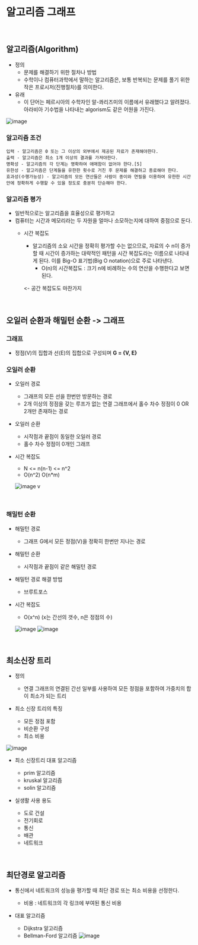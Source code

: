# 알고리즘 그래프

<br/>

## 알고리즘(Algorithm)

- 정의
    - 문제를 해결하기 위한 절차나 방법
    -  수학이나 컴퓨터과학에서 말하는 알고리즘은, 보통 반복되는 문제를 풀기 위한 작은 프로시저(진행절차)를 의미한다. 
- 유래
    - 이 단어는 페르시아의 수학자인 알-콰리즈미의 이름에서 유래했다고 알려졌다. 아라비아 기수법을 나타내는 algorism도 같은 어원을 가진다.

![image](https://blog.kakaocdn.net/dn/xCxbD/btq3zN4NQ3x/0ZBXlRgaeTqT1hBmPBrOQk/img.png)

### 알고리즘 조건 
```
입력 - 알고리즘은 0 또는 그 이상의 외부에서 제공된 자료가 존재해야한다.
출력 - 알고리즘은 최소 1개 이상의 결과를 가져야한다.
명확성 - 알고리즘의 각 단계는 명확하여 애매함이 없어야 한다.[5]
유한성 - 알고리즘은 단계들을 유한한 횟수로 거친 후 문제를 해결하고 종료해야 한다. 
효과성(수행가능성) - 알고리즘의 모든 연산들은 사람이 종이와 연필을 이용하여 유한한 시간 안에 정확하게 수행할 수 있을 정도로 충분히 단순해야 한다.
```
### 알고리즘 평가
- 일반적으로는 알고리즘을 효율성으로 평가하고
- 컴퓨터는 시간과 메모리라는 두 자원을 얼마나 소모하는지에 대하여 중점으로 둔다.
    - 시간 복잡도
        - 알고리즘의 소요 시간을 정확히 평가할 수는 없으므로, 자료의 수 n이 증가할 때 시간이 증가하는 대략적인 패턴을 시간 복잡도라는 이름으로 나타내게 된다. 이를 Big-O 표기법(Big O notation)으로 주로 나타낸다. 
            - O(n)의 시간복잡도 : 크기 n에 비례하는 수의 연산을 수행한다고 보면 된다.  
            
        <- 공간 복잡도도 마찬가지

<br/>

## 오일러 순환과 해밀턴 순환 -> 그래프

### 그래프
- 정점(V)의 집합과 선(E)의 집합으로 구성되며 **G = {V, E}**

### 오일러 순환
- 오일러 경로
    - 그래프의 모든 선을 한번만 방문하는 경로
    - 2개 이상의 정점을 갖는 루프가 없는 연결 그래프에서 홀수 차수 정점이 0 OR 2개만 존재하는 경로
- 오일러 순환
    - 시작점과 끝점이 동일한 오일러 경로
    - 홀수 차수 정점이 0개인 그래프
- 시간 복잡도
    - N <= n(n-1) <= n^2
    - O(n^2) O(n*m)

    ![image](https://search.pstatic.net/sunny/?src=https%3A%2F%2Fi.namu.wiki%2Fi%2FIOLVwBW8UvdylJYGKuFnB0GNdG7Ern7y6eL_UMKTZ1OkuIr56-ea8ssujbAPcvuIgQqVMIJ23eGWiUmyaT64Jg.webp&type=sc960_832)
    v
<br/>

### 해밀턴 순환
- 해밀턴 경로
    - 그래프 G에서 모든 정점(V)을 정확히 한번만 지나는 경로
- 해밀턴 순환
    - 시작점과 끝점이 같은 해밀턴 경로
- 해밀턴 경로 해결 방법
    - 브루트포스
- 시간 복잡도
    - O(x^n) (x는 간선의 갯수, n은 정점의 수)

  ![image](https://postfiles.pstatic.net/MjAyMTA1MjlfMTIz/MDAxNjIyMjk0NzQ5NzU2.vh15apmtAHIWNS-b3Tm3BtkqaDC_9UnrU2JnKILNtqEg.6InQWkiujBXNB_Um66UJcw4Seh0OcLPlx2SZSLLbKO0g.PNG.chgy2131/image.png?type=w966)
  ![image](https://postfiles.pstatic.net/MjAyMTA1MjlfNjAg/MDAxNjIyMjk0ODAyMzk2.jA3jFZR3FBatdRwelhCE-oIc_nbCp0ITYOftbFoqiTkg.eenYUp5ZsX2u57k-P_ZnGODMv6FwIq8bjnLWfSdITmsg.PNG.chgy2131/image.png?type=w966)

<br/>

## 최소신장 트리
- 정의
    - 연결 그래프의 연결된 간선 일부를 사용하여 모든 정점을 포함하여 가중치의 합이 최소가 되는 트리

- 최소 신장 트리의 특징
    - 모든 정점 포함
    - 비순환 구성
    - 최소 비용

![image](https://i0.wp.com/blog.skby.net/wp-content/uploads/2018/11/1-63.png?resize=640%2C236)

- 최소 신장트리 대표 알고리즘
    - prim 알고리즘
    - kruskal 알고리즘
    - solin 알고리즘

- 실생활 사용 용도
    - 도로 건설
    - 전기회로
    - 통신
    - 배관
    - 네트워크

<br/>

## 최단경로 알고리즘
- 통신에서 네트워크의 성능을 평가할 때 최단 경로 또는 최소 비용을 선정한다.
    - 비용 : 네트워크의 각 링크에 부여된 통신 비용
    
- 대표 알고리즘
    - Dijkstra 알고리즘
    - Bellman-Ford 알고리즘
![image](https://search.pstatic.net/common/?src=http%3A%2F%2Fblogfiles.naver.net%2FMjAyMjAzMThfMTIw%2FMDAxNjQ3NTc4NTQ4ODc2.MV--A-uOy8y8b44zDkFwh_emDcQexxZRSfopEDjpcsgg.B0_3ykeEoCNzacLTbSmXoZupV4r6ZtkbSAUkkRuyth4g.PNG.twonkang00%2Fimage.png&type=sc960_832)
